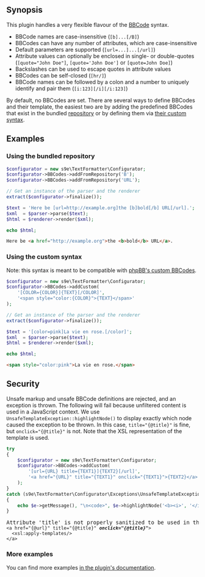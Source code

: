## Synopsis

This plugin handles a very flexible flavour of the [BBCode](http://en.wikipedia.org/wiki/BBCode) syntax.

 * BBCode names are case-insensitive (`[b]...[/B]`)
 * BBCodes can have any number of attributes, which are case-insensitive
 * Default parameters are supported (`[url=...]...[/url]`)
 * Attribute values can optionally be enclosed in single- or double-quotes (`[quote="John Doe"]`, `[quote='John Doe']` or `[quote=John Doe]`)
 * Backslashes can be used to escape quotes in attribute values
 * BBCodes can be self-closed (`[hr/]`)
 * BBCode names can be followed by a colon and a number to uniquely identify and pair them (`[i:123][/i][/i:123]`)

By default, no BBCodes are set. There are several ways to define BBCodes and their template, the easiest two are by adding the predefined BBCodes that exist in the bundled [repository](https://github.com/s9e/TextFormatter/blob/master/src/Plugins/BBCodes/Configurator/repository.xml) or by defining them via [their custom syntax](https://github.com/s9e/TextFormatter/blob/master/docs/BBCodeMonkey.md).

## Examples

### Using the bundled repository

```php
$configurator = new s9e\TextFormatter\Configurator;
$configurator->BBCodes->addFromRepository('B');
$configurator->BBCodes->addFromRepository('URL');

// Get an instance of the parser and the renderer
extract($configurator->finalize());

$text = 'Here be [url=http://example.org]the [b]bold[/b] URL[/url].';
$xml  = $parser->parse($text);
$html = $renderer->render($xml);

echo $html;
```
```html
Here be <a href="http://example.org">the <b>bold</b> URL</a>.
```

### Using the custom syntax

Note: this syntax is meant to be compatible with [phpBB's custom BBCodes](https://www.phpbb.com/customise/db/custom_bbcodes-26/).

```php
$configurator = new s9e\TextFormatter\Configurator;
$configurator->BBCodes->addCustom(
	'[COLOR={COLOR}]{TEXT}[/COLOR]',
	'<span style="color:{COLOR}">{TEXT}</span>'
);

// Get an instance of the parser and the renderer
extract($configurator->finalize());

$text = '[color=pink]La vie en rose.[/color]';
$xml  = $parser->parse($text);
$html = $renderer->render($xml);

echo $html;
```
```html
<span style="color:pink">La vie en rose.</span>
```

## Security

Unsafe markup and unsafe BBCode definitions are rejected, and an exception is thrown. The following will fail because unfiltered content is used in a JavaScript context. We use `UnsafeTemplateException::highlightNode()` to display exactly which node caused the exception to be thrown. In this case, `title="{@title}"` is fine, but `onclick="{@title}"` is not. Note that the XSL representation of the template is used.

```php
try
{
	$configurator = new s9e\TextFormatter\Configurator;
	$configurator->BBCodes->addCustom(
		'[url={URL} title={TEXT1}]{TEXT2}[/url]',
		'<a href="{URL}" title="{TEXT1}" onclick="{TEXT1}">{TEXT2}</a>'
	);
}
catch (s9e\TextFormatter\Configurator\Exceptions\UnsafeTemplateException $e)
{
	echo $e->getMessage(), "\n<code>", $e->highlightNode('<b><i>', '</i></b>'), "</code>";
}
```
<pre>
Attribute 'title' is not properly sanitized to be used in this context
<code>&lt;a href=&quot;{@url}&quot; title=&quot;{@title}&quot; <b><i>onclick=&quot;{@title}&quot;</i></b>&gt;
  &lt;xsl:apply-templates/&gt;
&lt;/a&gt;</code>
</pre>

### More examples

You can find more examples [in the plugin's documentation](http://s9etextformatter.readthedocs.io/Plugins/BBCodes/Synopsis/).
